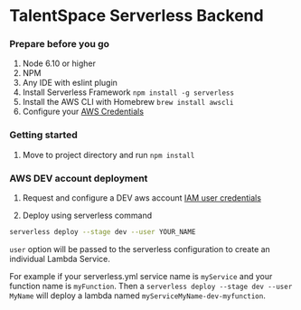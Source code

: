 # TalentSpace Serverless Backend

### Prepare before you go
1. Node 6.10 or higher
2. NPM
4. Any IDE with eslint plugin
5. Install Serverless Framework
   `npm install -g serverless`
5. Install the AWS CLI with Homebrew
   `brew install awscli`
6. Configure your [AWS Credentials](http://docs.aws.amazon.com/cli/latest/userguide/cli-chap-getting-started.html#cli-config-files)

### Getting started
1. Move to project directory and run
   `npm install`

### AWS DEV account deployment
1. Request and configure a DEV aws account [IAM user credentials](http://docs.aws.amazon.com/IAM/latest/UserGuide/id_credentials_access-keys.html#Using_CreateAccessKey)

2. Deploy using serverless command

```sh
serverless deploy --stage dev --user YOUR_NAME
```

```user``` option will be passed to the serverless configuration to create an individual Lambda Service.

For example if your serverless.yml service name is ```myService``` and your function name is ```myFunction```.
Then a ```serverless deploy --stage dev --user MyName``` will deploy a lambda named ```myServiceMyName-dev-myfunction```.

